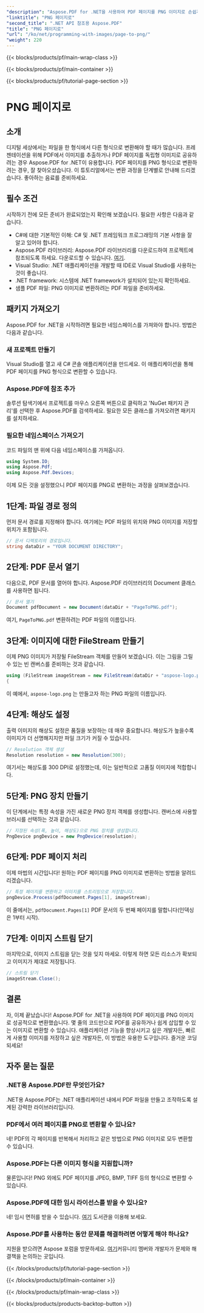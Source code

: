 ```yaml
---
"description": "Aspose.PDF for .NET을 사용하여 PDF 페이지를 PNG 이미지로 손쉽게 변환하는 방법을 자세한 단계별 튜토리얼을 통해 알아보세요."
"linktitle": "PNG 페이지로"
"second_title": ".NET API 참조용 Aspose.PDF"
"title": "PNG 페이지로"
"url": "/ko/net/programming-with-images/page-to-png/"
"weight": 220
---
```


{{< blocks/products/pf/main-wrap-class >}}

{{< blocks/products/pf/main-container >}}

{{< blocks/products/pf/tutorial-page-section >}}

# PNG 페이지로

## 소개

디지털 세상에서는 파일을 한 형식에서 다른 형식으로 변환해야 할 때가 많습니다. 프레젠테이션을 위해 PDF에서 이미지를 추출하거나 PDF 페이지를 독립형 이미지로 공유하려는 경우 Aspose.PDF for .NET이 유용합니다. PDF 페이지를 PNG 형식으로 변환하려는 경우, 잘 찾아오셨습니다. 이 튜토리얼에서는 변환 과정을 단계별로 안내해 드리겠습니다. 좋아하는 음료를 준비하세요.

## 필수 조건

시작하기 전에 모든 준비가 완료되었는지 확인해 보겠습니다. 필요한 사항은 다음과 같습니다.
- C#에 대한 기본적인 이해: C# 및 .NET 프레임워크 프로그래밍의 기본 사항을 잘 알고 있어야 합니다.
- Aspose.PDF 라이브러리: Aspose.PDF 라이브러리를 다운로드하여 프로젝트에 참조되도록 하세요. 다운로드할 수 있습니다. [여기](https://releases.aspose.com/pdf/net/).
- Visual Studio: .NET 애플리케이션을 개발할 때 IDE로 Visual Studio를 사용하는 것이 좋습니다.
- .NET framework: 시스템에 .NET framework가 설치되어 있는지 확인하세요.
- 샘플 PDF 파일: PNG 이미지로 변환하려는 PDF 파일을 준비하세요.

## 패키지 가져오기

Aspose.PDF for .NET을 시작하려면 필요한 네임스페이스를 가져와야 합니다. 방법은 다음과 같습니다.

### 새 프로젝트 만들기

Visual Studio를 열고 새 C# 콘솔 애플리케이션을 만드세요. 이 애플리케이션을 통해 PDF 페이지를 PNG 형식으로 변환할 수 있습니다.

### Aspose.PDF에 참조 추가

솔루션 탐색기에서 프로젝트를 마우스 오른쪽 버튼으로 클릭하고 'NuGet 패키지 관리'를 선택한 후 Aspose.PDF를 검색하세요. 필요한 모든 클래스를 가져오려면 패키지를 설치하세요.

### 필요한 네임스페이스 가져오기

코드 파일의 맨 위에 다음 네임스페이스를 가져옵니다.

```csharp
using System.IO;
using Aspose.Pdf;
using Aspose.Pdf.Devices;
```

이제 모든 것을 설정했으니 PDF 페이지를 PNG로 변환하는 과정을 살펴보겠습니다.

## 1단계: 파일 경로 정의

먼저 문서 경로를 지정해야 합니다. 여기에는 PDF 파일의 위치와 PNG 이미지를 저장할 위치가 포함됩니다. 

```csharp
// 문서 디렉토리의 경로입니다.
string dataDir = "YOUR DOCUMENT DIRECTORY";
```

## 2단계: PDF 문서 열기

다음으로, PDF 문서를 열어야 합니다. Aspose.PDF 라이브러리의 Document 클래스를 사용하면 됩니다.

```csharp
// 문서 열기
Document pdfDocument = new Document(dataDir + "PageToPNG.pdf");
```

여기, `PageToPNG.pdf` 변환하려는 PDF 파일의 이름입니다.

## 3단계: 이미지에 대한 FileStream 만들기

이제 PNG 이미지가 저장될 FileStream 객체를 만들어 보겠습니다. 이는 그림을 그릴 수 있는 빈 캔버스를 준비하는 것과 같습니다.

```csharp
using (FileStream imageStream = new FileStream(dataDir + "aspose-logo.png", FileMode.Create))
{
```

이 예에서, `aspose-logo.png` 는 만들고자 하는 PNG 파일의 이름입니다.

## 4단계: 해상도 설정

출력 이미지의 해상도 설정은 품질을 보장하는 데 매우 중요합니다. 해상도가 높을수록 이미지가 더 선명해지지만 파일 크기가 커질 수 있습니다.

```csharp
// Resolution 객체 생성
Resolution resolution = new Resolution(300);
```

여기서는 해상도를 300 DPI로 설정했는데, 이는 일반적으로 고품질 이미지에 적합합니다.

## 5단계: PNG 장치 만들기

이 단계에서는 특정 속성을 가진 새로운 PNG 장치 객체를 생성합니다. 캔버스에 사용할 브러시를 선택하는 것과 같습니다.

```csharp
// 지정된 속성(폭, 높이, 해상도)으로 PNG 장치를 생성합니다.
PngDevice pngDevice = new PngDevice(resolution);
```

## 6단계: PDF 페이지 처리

이제 마법의 시간입니다! 원하는 PDF 페이지를 PNG 이미지로 변환하는 방법을 알려드리겠습니다.

```csharp
// 특정 페이지를 변환하고 이미지를 스트리밍으로 저장합니다.
pngDevice.Process(pdfDocument.Pages[1], imageStream);
```

이 줄에서는, `pdfDocument.Pages[1]` PDF 문서의 두 번째 페이지를 말합니다(인덱싱은 1부터 시작).

## 7단계: 이미지 스트림 닫기

마지막으로, 이미지 스트림을 닫는 것을 잊지 마세요. 이렇게 하면 모든 리소스가 확보되고 이미지가 제대로 저장됩니다.

```csharp
// 스트림 닫기
imageStream.Close();
```

## 결론

자, 이제 끝났습니다! Aspose.PDF for .NET을 사용하여 PDF 페이지를 PNG 이미지로 성공적으로 변환했습니다. 몇 줄의 코드만으로 PDF를 공유하거나 쉽게 삽입할 수 있는 이미지로 변환할 수 있습니다. 애플리케이션 기능을 향상시키고 싶은 개발자든, 빠르게 사용할 이미지를 저장하고 싶은 개발자든, 이 방법은 유용한 도구입니다. 즐거운 코딩 되세요!

## 자주 묻는 질문

### .NET용 Aspose.PDF란 무엇인가요?  
.NET용 Aspose.PDF는 .NET 애플리케이션 내에서 PDF 파일을 만들고 조작하도록 설계된 강력한 라이브러리입니다.

### PDF에서 여러 페이지를 PNG로 변환할 수 있나요?  
네! PDF의 각 페이지를 반복해서 처리하고 같은 방법으로 PNG 이미지로 모두 변환할 수 있습니다.

### Aspose.PDF는 다른 이미지 형식을 지원합니까?  
물론입니다! PNG 외에도 PDF 페이지를 JPEG, BMP, TIFF 등의 형식으로 변환할 수 있습니다.

### Aspose.PDF에 대한 임시 라이선스를 받을 수 있나요?  
네! 임시 면허를 받을 수 있습니다. [여기](https://purchase.aspose.com/temporary-license/) 도서관을 이용해 보세요.

### Aspose.PDF를 사용하는 동안 문제를 해결하려면 어떻게 해야 하나요?  
지원을 받으려면 Aspose 포럼을 방문하세요. [여기](https://forum.aspose.com/c/pdf/10)커뮤니티 멤버와 개발자가 문제와 해결책을 논의하는 곳입니다.

{{< /blocks/products/pf/tutorial-page-section >}}

{{< /blocks/products/pf/main-container >}}

{{< /blocks/products/pf/main-wrap-class >}}

{{< blocks/products/products-backtop-button >}}